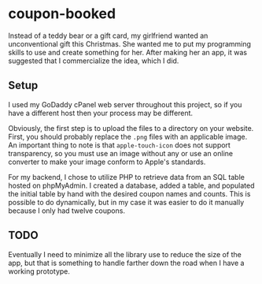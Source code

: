 # coupon-booked
Instead of a teddy bear or a gift card, my girlfriend wanted an unconventional
gift this Christmas. She wanted me to put my programming skills to use and
create something for her. After making her an app, it was suggested that I 
commercialize the idea, which I did.

## Setup
I used my GoDaddy cPanel web server throughout this project, so if you have a
different host then your process may be different.

Obviously, the first step is to upload the files to a directory on your website.
First, you should probably replace the `.png` files with an applicable image. An
important thing to note is that `apple-touch-icon` does not support transparency,
so you must use an image without any or use an online converter to make your image
conform to Apple's standards.

For my backend, I chose to utilize PHP to retrieve data from an SQL table hosted
on phpMyAdmin. I created a database, added a table, and populated the initial
table by hand with the desired coupon names and counts. This is possible to do
dynamically, but in my case it was easier to do it manually because I only had
twelve coupons.

## TODO
Eventually I need to minimize all the library use to reduce the size of the app,
but that is something to handle farther down the road when I have a working
prototype.
